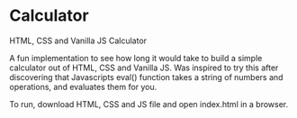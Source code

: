 # Calculator
HTML, CSS and Vanilla JS Calculator 

A fun implementation to see how long it would take to build a simple calculator out of HTML, CSS and Vanilla JS. Was inspired to try this after discovering that Javascripts eval() function takes a string of numbers and operations, and evaluates them for you. 

To run, download HTML, CSS and JS file and open index.html in a browser. 
